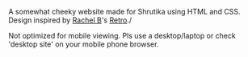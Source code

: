 A somewhat cheeky website made for Shrutika using HTML and CSS.\
Design inspired by [Rachel B](https://twitter.com/smolcodes)'s [Retro](https://stylestage.dev/styles/retro/)./

Not optimized for mobile viewing. Pls use a desktop/laptop or check 'desktop site' on your mobile phone browser.

